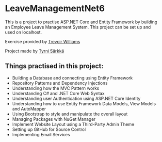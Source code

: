 # LeaveManagementNet6

This is a project to practise ASP.NET Core and Entity Framework by building an Employee Leave Management System. This project can be set up and used on localhost.

Exercise provided by [Trevoir Williams](https://www.udemy.com/user/trevoirwilliams/)

Project made by [Tyrni Särkkä](https://tyrnisarkka.netlify.app/)


## Things practised in this project:
- Building a Database and connecting using Entity Framework
- Repository Patterns and Dependency Injections
- Understanding how the MVC Pattern works
- Understanding C# and .NET Core Web Syntax
- Understanding user Authentication using ASP.NET Core Identity
- Understanding how to use Entity Framework Data Models, View Models and AutoMapper
- Using Bootstrap to style and manipulate the overall layout
- Managing Packages with NuGet Manager
- Implement Website Layout using a Third-Party Admin Theme
- Setting up GitHub for Source Control
- Implementing Email Services
